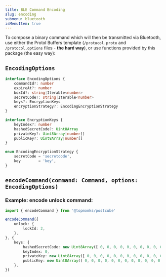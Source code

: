 ```yaml
---
title: BLE Command Encoding
slug: encoding
submenu: bluetooth
isMenuItem: true
---
```


To compose a binary command which will then be transmitted via Bluetooth, use either the Protol Buffers template (`/protocol.proto` and `/protocol.options` files - **the hard way**), or use functions provided by this package (the easy way):

## `EncodingOptions`

```typescript
interface EncodingOptions {
    commandId?: number
    expireAt?: number
    boxId?: string|Iterable<number>
    secretCode?: string|Iterable<number>
    keys?: EncryptionKeys
    encryptionStrategy?: EncodingEncryptionStrategy
}
```

```typescript
interface EncryptionKeys {
    keyIndex?: number
    hashedSecretCode?: Uint8Array
    privateKey?: Uint8Array|number[]
    publicKey?: Uint8Array|number[]
}
```

```typescript
enum EncodingEncryptionStrategy {
    secretCode = 'secretcode',
    key        = 'key',
}
```

## `encodeCommand(command: Command, options: EncodingOptions)`

### Example: encode unlock command:

```typescript
import { encodeCommand } from '@topmonks/postcube'

encodeCommand({
    unlock: {
        lockId: 2,
    },
}, {
    keys: {
        hashedSecretCode: new Uint8Array([ 0, 0, 0, 0, 0, 0, 0, 0, 0, 0, 0, 0, 0, 0, 0, 0, 0, 0, 0, 0, 0, 0, 0, 0, 0, 0, 0, 0, 0, 0, 0, 0 ]), // 32-byte
        keyIndex: 0,
        privateKey: new Uint8Array([ 0, 0, 0, 0, 0, 0, 0, 0, 0, 0, 0, 0, 0, 0, 0, 0, 0, 0, 0, 0, 0, 0, 0, 0, 0, 0, 0, 0, 0, 0, 0, 0 ]), // 32-byte
        publicKey: new Uint8Array([ 0, 0, 0, 0, 0, 0, 0, 0, 0, 0, 0, 0, 0, 0, 0, 0, 0, 0, 0, 0, 0, 0, 0, 0, 0, 0, 0, 0, 0, 0, 0, 0, 0, 0, 0, 0, 0, 0, 0, 0, 0, 0, 0, 0, 0, 0, 0, 0, 0, 0, 0, 0, 0, 0, 0, 0, 0, 0, 0, 0, 0, 0, 0, 0 ]), // 64-byte
    },
})
```
